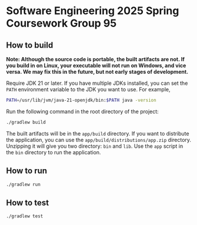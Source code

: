 # Software Engineering 2025 Spring Coursework Group 95

## How to build

**Note: Although the source code is portable, the built artifacts are not. If you build in on Linux, your executable will not run on Windows, and vice versa. We may fix this in the future, but not early stages of development.**

Require JDK 21 or later. If you have multiple JDKs installed, you can set the `PATH` environment variable to the JDK you want to use. For example,

```bash
PATH=/usr/lib/jvm/java-21-openjdk/bin:$PATH java -version
```

Run the following command in the root directory of the project:

```bash
./gradlew build
```

The built artifacts will be in the `app/build` directory. If you want to distribute the application, you can use the `app/build/distributions/app.zip` directory. Unzipping it will give you two directory: `bin` and `lib`. Use the `app` script in the `bin` directory to run the application.

## How to run

```bash
./gradlew run
```

## How to test

```bash
./gradlew test
```